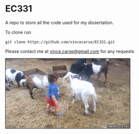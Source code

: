 # EC331

A repo to store all the code used for my dissertation.

To clone run

```
git clone https://github.com/vincecarse/EC331.git
```

Please contact me at vince.carse@gmail.com for any requests


![](https://github.com/vincecarse/EC331/blob/master/Comments_and_Thoughts/gif_test.gif)
